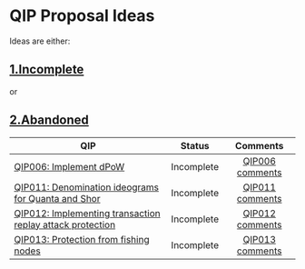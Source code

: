 # QIP Proposal Ideas

Ideas are either:

## [1.Incomplete](1.Incomplete/)

or

## [2.Abandoned](2.Abandoned/)

| QIP                                                            |   Status   |       Comments       |
| -------------------------------------------------------------- | :--------: | :------------------: |
| [QIP006: Implement dPoW ][1]                                   | Incomplete | [QIP006 comments][2] |
| [QIP011: Denomination ideograms for Quanta and Shor][3]        | Incomplete | [QIP011 comments][4] |
| [QIP012: Implementing transaction replay attack protection][5] | Incomplete | [QIP012 comments][6] |
| [QIP013: Protection from fishing nodes][7]                     | Incomplete | [QIP013 comments][8] |

[1]: 1.Incomplete/QIP006.md

[2]: https://github.com/theQRL/qips/pull/10

[3]: 1.Incomplete/QIP011.md

[4]: https://github.com/theQRL/qips/pull/23

[5]: 1.Incomplete/QIP012.md

[6]: https://github.com/theQRL/qips/commit/0d11ad6920bf074f918d4766ccbe65f4186dee2e

[7]: 1.Incomplete/QIP013.md

[8]: https://github.com/theQRL/qips/pull/26
